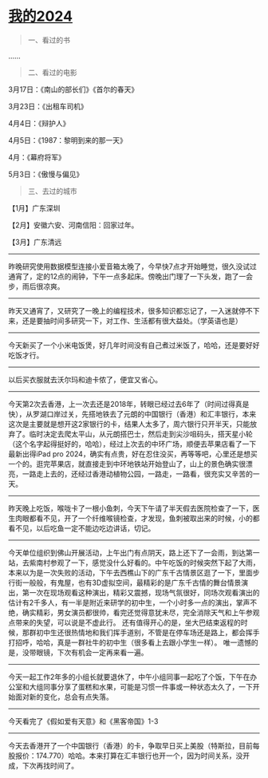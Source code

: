 # [我的2024](https://github.com/flyfish321/gitblog/issues/9)

>  一、看过的书

......

> 二、看过的电影

3月17日：《南山的部长们》《首尔的春天》

3月23日：《出租车司机》

4月4日：《辩护人》

4月5日：《1987：黎明到来的那一天》

4月：《幕府将军》

5月3日：《傲慢与偏见》

>  三、去过的城市

【1月】广东深圳

【2月】安徽六安、河南信阳：回家过年。

【3月】广东清远

---

昨晚研究使用数据模型连接小爱音箱太晚了，今早快7点才开始睡觉，很久没试过通宵了，定的12点的闹钟，下午一点多起床。傍晚出门理了一下头发，跑了一会步，雨后很凉爽。

---

昨天又通宵了，又研究了一晚上的编程技术，很多知识都忘记了，一入迷就停不下来，还是要抽时间多研究一下，对工作、生活都有很大益处。（学英语也是）

---

今天新买了一个小米电饭煲，好几年时间没有自己煮过米饭了，哈哈，还是要好好吃饭才行。

---

以后买衣服就去沃尔玛和迪卡侬了，便宜又省心。

---

今天第2次去香港，上一次去还是2018年，转眼已经过去6年了（时间过得真是快），从罗湖口岸过关，先搭地铁去了元朗的中国银行（香港）和汇丰银行，本来这次是主要就是想开这2家银行的卡，结果人太多了，周六银行只开半天，只能放弃了。临时决定去爬太平山，从元朗搭巴士，然后走到尖沙咀码头，搭天星小轮（这个名字起得挺好的，哈哈），经过上次去的中环广场，顺便去苹果店看了一下最新出得iPad pro 2024，确实有点贵，好在忍住没买，再等等吧，心里还是想买一个的。逛完苹果店，就直接走到中环地铁站开始登山了，山上的景色确实很漂亮，一路走上去的，还经过香港动植物公园，一路走，一路看，很充实又辛苦的一天。

---

昨天晚上吃饭，喉咙卡了一根小鱼刺，今天下午请了半天假去医院检查了一下，医生肉眼都看不见，开了一个纤维喉镜检查，才发现，鱼刺被取出来的时候，小的都看不见，以后吃鱼一定不能边吃边讲话，切记。

---

今天单位组织到佛山开展活动，上午出门有点阴天，路上还下了一会雨，到达第一站，去紫南村参观了一下，感觉没什么好看的。中午吃饭的时候突然下起了大雨，本来以为是一次失败的活动，下午去西樵山下的广东千古情景区逛了一下，里面步行街一般般，有鬼屋，也有3D虚拟空间，最精彩的是广东千古情的舞台情景演出，第一次在现场观看这种演出，精彩又震撼，现场气氛很好，同场次观看演出的估计有2千多人，有一半是附近来研学的初中生，一个小时多一点的演出，掌声不绝，确实精彩，男女演员都很帅，看完还觉得意犹未尽，完全消除天气和上午参观点带来的失望，可以说是不虚此行。
还有值得开心的是，坐大巴结束返程的时候，那群初中生还很热情地和我们挥手道别，不管是在停车场还是路上，都会挥手打招呼，哈哈，真是一群社牛的初中生（很多看上去跟小学生一样）。
唯一遗憾的是，没带眼镜，下次有机会一定再来看一遍。

---

今天一起工作2年多的小组长就要退休了，中午小组同事一起吃了个饭，下午在办公室和大组同事分享了蛋糕和水果，可能是习惯一件事或一种状态太久了，一下开始面对新的变化，总会有点失落。

---

今天看完了《假如爱有天意》和《黑客帝国》1-3

---

今天去香港开了一个中国银行（香港）的卡，争取早日买上美股（特斯拉，目前每股报价：174.770）哈哈。本来打算在汇丰银行也开一个，因为时间关系，没开成，下次再找时间了。